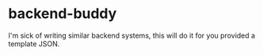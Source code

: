 # backend-buddy
I'm sick of writing similar backend systems, this will do it for you provided a template JSON.

